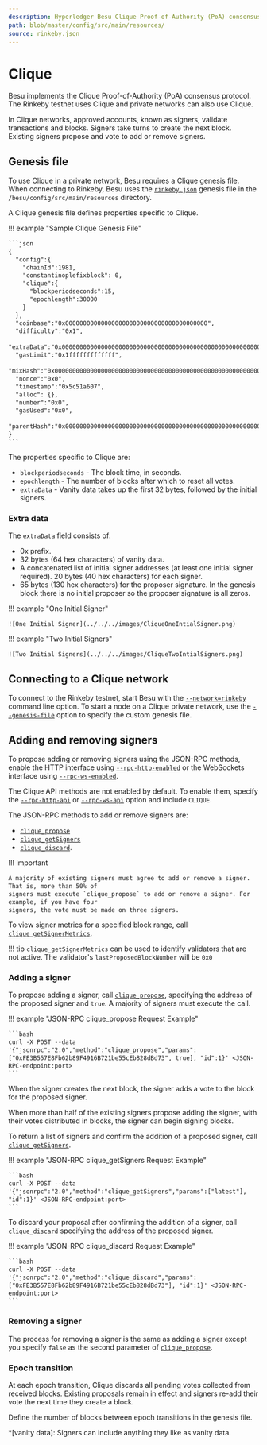 ```yaml
---
description: Hyperledger Besu Clique Proof-of-Authority (PoA) consensus protocol implementation
path: blob/master/config/src/main/resources/
source: rinkeby.json
---
```


# Clique

Besu implements the Clique Proof-of-Authority (PoA) consensus protocol. The Rinkeby testnet uses
Clique and private networks can also use Clique.

In Clique networks, approved accounts, known as signers, validate transactions and blocks. Signers
take turns to create the next block. Existing signers propose and vote to add or remove signers.

## Genesis file

To use Clique in a private network, Besu requires a Clique genesis file. When connecting to Rinkeby,
Besu uses the
[`rinkeby.json`](https://github.com/hyperledger/besu/blob/master/config/src/main/resources/rinkeby.json)
genesis file in the `/besu/config/src/main/resources` directory.

A Clique genesis file defines properties specific to Clique.

!!! example "Sample Clique Genesis File"

    ```json
    {
      "config":{
        "chainId":1981,
        "constantinoplefixblock": 0,
        "clique":{
          "blockperiodseconds":15,
          "epochlength":30000
        }
      },
      "coinbase":"0x0000000000000000000000000000000000000000",
      "difficulty":"0x1",
      "extraData":"0x000000000000000000000000000000000000000000000000000000000000000001a54556254bfa3db2daa7673435ec63649925c50000000000000000000000000000000000000000000000000000000000000000000000000000000000000000000000000000000000000000000000000000000000",
      "gasLimit":"0x1fffffffffffff",
      "mixHash":"0x0000000000000000000000000000000000000000000000000000000000000000",
      "nonce":"0x0",
      "timestamp":"0x5c51a607",
      "alloc": {},
      "number":"0x0",
      "gasUsed":"0x0",
      "parentHash":"0x0000000000000000000000000000000000000000000000000000000000000000"
    }
    ```

The properties specific to Clique are:

* `blockperiodseconds` - The block time, in seconds.
* `epochlength` - The number of blocks after which to reset all votes.
* `extraData` - Vanity data takes up the first 32 bytes, followed by the initial signers.

### Extra data

The `extraData` field consists of:

* 0x prefix.
* 32 bytes (64 hex characters) of vanity data.
* A concatenated list of initial signer addresses (at least one initial signer required). 20 bytes
  (40 hex characters) for each signer.
* 65 bytes (130 hex characters) for the proposer signature. In the genesis block there is no
  initial proposer so the proposer signature is all zeros.

!!! example "One Initial Signer"

    ![One Initial Signer](../../../images/CliqueOneIntialSigner.png)

!!! example "Two Initial Signers"

    ![Two Initial Signers](../../../images/CliqueTwoIntialSigners.png)

## Connecting to a Clique network

To connect to the Rinkeby testnet, start Besu with the
[`--network=rinkeby`](../../../Reference/CLI/CLI-Syntax.md#network) command line option. To start a
node on a Clique private network, use the
[`--genesis-file`](../../../Reference/CLI/CLI-Syntax.md#genesis-file) option to specify the custom
genesis file.

## Adding and removing signers

To propose adding or removing signers using the JSON-RPC methods, enable the HTTP interface using
[`--rpc-http-enabled`](../../../Reference/CLI/CLI-Syntax.md#rpc-http-enabled) or the WebSockets
interface using [`--rpc-ws-enabled`](../../../Reference/CLI/CLI-Syntax.md#rpc-ws-enabled).

The Clique API methods are not enabled by default. To enable them, specify the
[`--rpc-http-api`](../../../Reference/CLI/CLI-Syntax.md#rpc-http-api) or
[`--rpc-ws-api`](../../../Reference/CLI/CLI-Syntax.md#rpc-ws-api) option and include `CLIQUE`.

The JSON-RPC methods to add or remove signers are:

* [`clique_propose`](../../../Reference/API-Methods.md#clique_propose)
* [`clique_getSigners`](../../../Reference/API-Methods.md#clique_getsigners)
* [`clique_discard`](../../../Reference/API-Methods.md#clique_discard).

!!! important

    A majority of existing signers must agree to add or remove a signer. That is, more than 50% of
    signers must execute `clique_propose` to add or remove a signer. For example, if you have four
    signers, the vote must be made on three signers.

To view signer metrics for a specified block range, call
[`clique_getSignerMetrics`](../../../Reference/API-Methods.md#clique_getsignermetrics).

!!! tip
    `clique_getSignerMetrics` can be used to identify validators that are not active. The validator's `lastProposedBlockNumber` will be `0x0`

### Adding a signer

To propose adding a signer, call
[`clique_propose`](../../../Reference/API-Methods.md#clique_propose), specifying the address of the
proposed signer and `true`. A majority of signers must execute the call.

!!! example "JSON-RPC clique_propose Request Example"

    ```bash
    curl -X POST --data '{"jsonrpc":"2.0","method":"clique_propose","params":["0xFE3B557E8Fb62b89F4916B721be55cEb828dBd73", true], "id":1}' <JSON-RPC-endpoint:port>
    ```

When the signer creates the next block, the signer adds a vote to the block for the proposed
signer.

When more than half of the existing signers propose adding the signer, with their votes distributed
in blocks, the signer can begin signing blocks.

To return a list of signers and confirm the addition of a proposed signer, call
[`clique_getSigners`](../../../Reference/API-Methods.md#clique_getsigners).

!!! example "JSON-RPC clique_getSigners Request Example"

    ```bash
    curl -X POST --data '{"jsonrpc":"2.0","method":"clique_getSigners","params":["latest"], "id":1}' <JSON-RPC-endpoint:port>
    ```

To discard your proposal after confirming the addition of a signer, call
[`clique_discard`](../../../Reference/API-Methods.md#clique_discard) specifying the address of the
proposed signer.

!!! example "JSON-RPC clique_discard Request Example"

    ```bash
    curl -X POST --data '{"jsonrpc":"2.0","method":"clique_discard","params":["0xFE3B557E8Fb62b89F4916B721be55cEb828dBd73"], "id":1}' <JSON-RPC-endpoint:port>
    ```

### Removing a signer

The process for removing a signer is the same as adding a signer except you specify `false` as the
second parameter of [`clique_propose`](../../../Reference/API-Methods.md#clique_propose).

### Epoch transition

At each epoch transition, Clique discards all pending votes collected from received blocks.
Existing proposals remain in effect and signers re-add their vote the next time they create a block.

Define the number of blocks between epoch transitions in the genesis file.

<!-- Acronyms and Definitions -->

*[vanity data]: Signers can include anything they like as vanity data.

